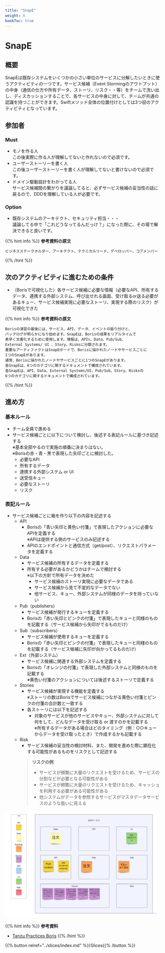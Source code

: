 ```yaml
---
title: "SnapE"
weight: 4
bookToc: true
---
```


# SnapE

## 概要
SnapEは既存システムをいくつかの小さい単位のサービスに分解したいときに使うアクティビティの一つです。サービス候補（Event Stormingのアウトプット）の中身（通信の仕方や所有データ、ストーリ、リスク・・等）をチームで洗い出し、ディスカッションすることで、各サービスの中身に対して、チームが共通の認識を持つことができます。Swiftメソッド全体の位置付けとしては3つ目のアクティビティとなっています。

## 参加者
### Must
- モノを作る人  
  この後実際に作る人が理解してないと作れないので必須です。
- ユーザーストーリーを書く人  
  この後ユーザーストーリーを書く人が理解してないと書けないので必須です。
- ドメイン駆動設計をわかってる人  
  サービス候補間の繋がりを議論してると、必ずサービス候補の妥当性の話に戻るので、DDDを理解している人が必要です。
### Option
- 既存システムのアーキテクト、セキュリティ担当・・・  
  議論してる中で「これどうなってるんだっけ？」になった際に、その場で解決できると良いです。

{{% hint info %}}
**参考資料の原文**
```
ビジネスステークホルダー、アーキテクト、テクニカルリード、デベロッパー、コアメンバー
```
{{% /hint %}}

## 次のアクティビティに進むための条件
- （Borisで可視化した）各サービス候補に必要な情報（必要なAPI、所有するデータ、連携する外部システム、呼び出せれる画面、受け取るor送る必要があるキュー、サービス候補実現に必要なストーリ、実現する際のリスク）が可視化できた

{{% hint info %}}
**参考資料の原文**
```
Borisの演習の最後には、サービス、API、データ、イベントの振り付けと、
バックログが明らかになり始めます。SnapEは、Borisの成果をリアルタイムで
素早く文書化するために使用します。情報は、APIs、Data、Pub/Sub、
External Systems/ UI 、Story、Risksに分類されます。
重要なアーティファクトはSnapEボードで、Borisに描かれたノードやサービスごとに
1つのSnapEがあります。
通常、Borisに描かれたノードやサービスごとに1つのSnapEがあります。
各SnapEは、6つのカテゴリに関するドキュメントで構成されています。
各SnapEは、API、Data、External Systems/UI、Pub/Sub、Story、Risksの
6つのカテゴリに関するドキュメントで構成されています。
```
{{% /hint %}}

## 進め方
### 基本ルール
- チーム全員で進める
- サービス候補ごとに以下について検討し、後述する表記ルールに基づき記述する  
  ※基本全部やるので実施の順番に決まりはない。  
  ※Borisの赤・青・黒で表現した矢印ごとに検討した。
  - 必要なAPI
  - 所有するデータ
  - 連携する外部システム or UI
  - 送受信キュー
  - 必要なストーリ
  - リスク
### 表記ルール
- サービス候補ごとに箱を作り以下の内容を記述する
  - API
    - Borisの「青い矢印と黄色い付箋」で表現したアクションに必要なAPIを定義する  
    ※APIは提供する側のサービスのみ記述する
    - APIのエンドポイントと通信方式（get/post）、リクエストパラメータを定義する
  - Data
    - サービス候補の所有するデータを定義する
    - 所有する必要があるかどうかはチームで検討する  
      ※以下の方針で所有データを決めた
      - サービス候補のストーリ実現に必要なデータである
      - サービス候補から見て不変的なデータでない
      - 他サービス、キュー、外部システムが同様のデータを持っていない
  - Pub（publishers）
    - サービス候補が発行するキューを定義する
    - Borisの「赤い矢印とピンクの付箋」で表現したキューと同様のものを記載する（サービス候補から矢印がでるものだけ）
  - Sub（subscribers）
    - サービス候補が使用するキューを定義する
    - Borisの「赤い矢印とピンクの付箋」で表現したキューと同様のものを記載する（サービス候補に矢印が向かってるものだけ）
  - Ext（外部システム）
    - サービス候補に関連する外部システムを定義する
    - Borisの「オレンジの付箋」で表現した外部システムと同様のものを記載する  
    ※黄色い付箋のアクションについては後述するストーリで定義する
  - Stories
    - サービス候補が実現する機能を定義する  
    ※ストーリの数はBorisでサービス候補につながる黄色い付箋とピンクの付箋の合計数と一致する
    - 各ストーリには以下を記述する
      - 対象のサービスが他のサービスやキュー、外部システムに対して何をして、どんなデータを受け取る or 渡すのかを記載する  
      ※所有するデータがある場合はどのタイミング（例：○○キューからデータを受け取ったとき）で作成するかも記載する
  - Risk
    - サービス候補の妥当性の検討材料、また、開発を進めた際に顕在化する可能性があるものをリスクとして記述する
    > **リスクの例**
    > - サービスが頻繁に大量のリクエストを受けるため、サービスの分割などが必要となる可能性がある
    > - サービスが頻繁に大量のリクエストを受けるため、キャッシュを利用する必要がある可能性がある
    > - 他システムがデータを参照するサービスがマスタデータサービスのような扱いに見える

![alt](SnapESample.jpg)

{{% hint info %}}
**参考資料**
- [Tanzu Practices Boris](https://tanzu.vmware.com/developer/practices/boris/)
{{% /hint %}}

{{% button relref="../slices/index.md" %}}Slices{{% /button %}}